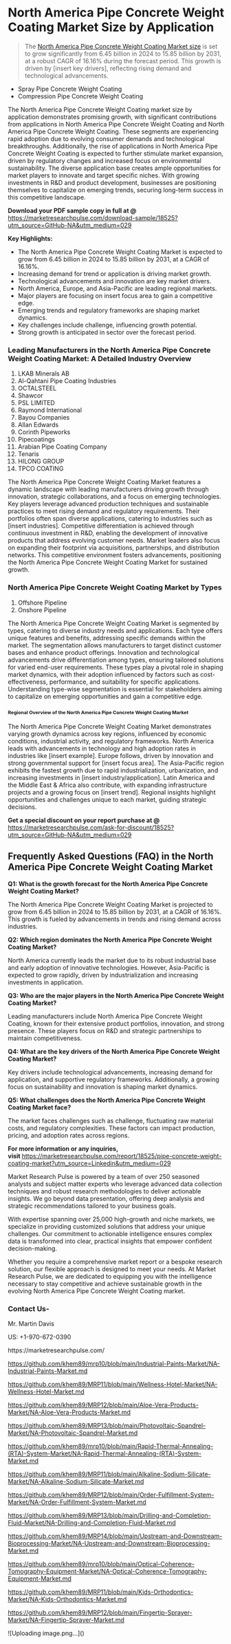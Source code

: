 <h1>North America Pipe Concrete Weight Coating Market&nbsp;Size by Application</h1><blockquote><p>The <a href="https://marketresearchpulse.com/download-sample/18525?utm_source=GitHub-NA&amp;utm_medium=029">North America Pipe Concrete Weight Coating Market size</a> is set to grow significantly from 6.45 billion in 2024 to 15.85 billion by 2031, at a robust CAGR of 16.16% during the forecast period. This growth is driven by [insert key drivers], reflecting rising demand and technological advancements.</p></blockquote><ul><li>Spray Pipe Concrete Weight Coating<li> Compression Pipe Concrete Weight Coating</li></ul><p>The North America Pipe Concrete Weight Coating market size by application demonstrates promising growth, with significant contributions from applications in North America Pipe Concrete Weight Coating and North America Pipe Concrete Weight Coating. These segments are experiencing rapid adoption due to evolving consumer demands and technological breakthroughs. Additionally, the rise of applications in North America Pipe Concrete Weight Coating is expected to further stimulate market expansion, driven by regulatory changes and increased focus on environmental sustainability. The diverse application base creates ample opportunities for market players to innovate and target specific niches. With growing investments in R&D and product development, businesses are positioning themselves to capitalize on emerging trends, securing long-term success in this competitive landscape.</p><p><strong>Download your PDF sample copy in full at @ </strong><a href="https://marketresearchpulse.com/download-sample/18525?utm_source=GitHub-NA&amp;utm_medium=029">https://marketresearchpulse.com/download-sample/18525?utm_source=GitHub-NA&amp;utm_medium=029</a></p><p><strong>Key Highlights: </strong></p><ul><li>The North America Pipe Concrete Weight Coating Market is expected to grow from 6.45 billion in 2024 to 15.85 billion by 2031, at a CAGR of 16.16%.</li><li>Increasing demand for trend or application is driving market growth.</li><li>Technological advancements and innovation are key market drivers.</li><li>North America, Europe, and Asia-Pacific are leading regional markets.</li><li>Major players are focusing on insert focus area to gain a competitive edge.</li><li>Emerging trends and regulatory frameworks are shaping market dynamics.</li><li>Key challenges include challenge, influencing growth potential.</li><li>Strong growth is anticipated in sector over the forecast period.</li></ul><h3>Leading Manufacturers in the North America Pipe Concrete Weight Coating Market: A Detailed Industry Overview</h3><ol><li>LKAB Minerals AB</li><li>Al-Qahtani Pipe Coating Industries</li><li>OCTALSTEEL</li><li>Shawcor</li><li>PSL LIMITED</li><li>Raymond International</li><li>Bayou Companies</li><li>Allan Edwards</li><li>Corinth Pipeworks</li><li>Pipecoatings</li><li>Arabian Pipe Coating Company</li><li>Tenaris</li><li>HILONG GROUP</li><li>TPCO COATING</li></ol><div class="flex max-w-full flex-col flex-grow"><div class="min-h-8 text-message flex w-full flex-col items-end gap-2 whitespace-normal break-words [.text-message+&amp;]:mt-5" dir="auto" data-message-author-role="assistant" data-message-id="fd8432e4-4910-450d-b182-61b7bfb0a01f" data-message-model-slug="gpt-4o"><div class="flex w-full flex-col gap-1 empty:hidden first:pt-[3px]"><div class="markdown prose w-full break-words dark:prose-invert light"><p>The North America Pipe Concrete Weight Coating Market features a dynamic landscape with leading manufacturers driving growth through innovation, strategic collaborations, and a focus on emerging technologies. Key players leverage advanced production techniques and sustainable practices to meet rising demand and regulatory requirements. Their portfolios often span diverse applications, catering to industries such as [insert industries]. Competitive differentiation is achieved through continuous investment in R&amp;D, enabling the development of innovative products that address evolving customer needs. Market leaders also focus on expanding their footprint via acquisitions, partnerships, and distribution networks. This competitive environment fosters advancements, positioning the North America Pipe Concrete Weight Coating Market for sustained growth.</p></div></div></div></div><h3>North America Pipe Concrete Weight Coating Market by Types</h3><ol><li>Offshore Pipeline<li> Onshore Pipeline</li></ol><div class="flex max-w-full flex-col flex-grow"><div class="min-h-8 text-message flex w-full flex-col items-end gap-2 whitespace-normal break-words [.text-message+&amp;]:mt-5" dir="auto" data-message-author-role="assistant" data-message-id="084470be-0bb7-4664-bddf-5156b4f41249" data-message-model-slug="gpt-4o-mini"><div class="flex w-full flex-col gap-1 empty:hidden first:pt-[3px]"><div class="markdown prose w-full break-words dark:prose-invert light"><p>The North America Pipe Concrete Weight Coating Market is segmented by types, catering to diverse industry needs and applications. Each type offers unique features and benefits, addressing specific demands within the market. The segmentation allows manufacturers to target distinct customer bases and enhance product offerings. Innovation and technological advancements drive differentiation among types, ensuring tailored solutions for varied end-user requirements. These types play a pivotal role in shaping market dynamics, with their adoption influenced by factors such as cost-effectiveness, performance, and suitability for specific applications. Understanding type-wise segmentation is essential for stakeholders aiming to capitalize on emerging opportunities and gain a competitive edge.</p></div></div></div></div><h3><span style="font-size: 11px;">Regional Overview of the North America Pipe Concrete Weight Coating Market</span></h3><div class="flex max-w-full flex-col flex-grow"><div class="min-h-8 text-message flex w-full flex-col items-end gap-2 whitespace-normal break-words [.text-message+&amp;]:mt-5" dir="auto" data-message-author-role="assistant" data-message-id="e9038762-ce64-4e30-91c9-9bd413514231" data-message-model-slug="gpt-4o-mini"><div class="flex w-full flex-col gap-1 empty:hidden first:pt-[3px]"><div class="markdown prose w-full break-words dark:prose-invert light"><p>The North America Pipe Concrete Weight Coating Market demonstrates varying growth dynamics across key regions, influenced by economic conditions, industrial activity, and regulatory frameworks. North America leads with advancements in technology and high adoption rates in industries like [insert example]. Europe follows, driven by innovation and strong governmental support for [insert focus area]. The Asia-Pacific region exhibits the fastest growth due to rapid industrialization, urbanization, and increasing investments in [insert industry/application]. Latin America and the Middle East &amp; Africa also contribute, with expanding infrastructure projects and a growing focus on [insert trend]. Regional insights highlight opportunities and challenges unique to each market, guiding strategic decisions.</p></div></div></div></div><p><strong>Get a special discount on your report purchase at @ </strong><a href="https://marketresearchpulse.com/ask-for-discount/18525?utm_source=GitHub-NA&amp;utm_medium=029">https://marketresearchpulse.com/ask-for-discount/18525?utm_source=GitHub-NA&amp;utm_medium=029</a></p><h2>Frequently Asked Questions (FAQ) in the North America Pipe Concrete Weight Coating Market</h2><p><strong>Q1: What is the growth forecast for the North America Pipe Concrete Weight Coating Market?</strong></p><p>The North America Pipe Concrete Weight Coating Market is projected to grow from 6.45 billion in 2024 to 15.85 billion by 2031, at a CAGR of 16.16%. This growth is fueled by advancements in trends and rising demand across industries.</p><p><strong>Q2: Which region dominates the North America Pipe Concrete Weight Coating Market?</strong></p><p>North America currently leads the market due to its robust industrial base and early adoption of innovative technologies. However, Asia-Pacific is expected to grow rapidly, driven by industrialization and increasing investments in application.</p><p><strong>Q3: Who are the major players in the North America Pipe Concrete Weight Coating Market?</strong></p><p>Leading manufacturers include North America Pipe Concrete Weight Coating, known for their extensive product portfolios, innovation, and strong presence. These players focus on R&amp;D and strategic partnerships to maintain competitiveness.</p><p><strong>Q4: What are the key drivers of the North America Pipe Concrete Weight Coating Market?</strong></p><p>Key drivers include technological advancements, increasing demand for application, and supportive regulatory frameworks. Additionally, a growing focus on sustainability and innovation is shaping market dynamics.</p><p><strong>Q5: What challenges does the North America Pipe Concrete Weight Coating Market face?</strong></p><p>The market faces challenges such as challenge, fluctuating raw material costs, and regulatory complexities. These factors can impact production, pricing, and adoption rates across regions.</p><p><strong>For more information or any inquiries, visit&nbsp;</strong><a href="https://marketresearchpulse.com/report/18525/pipe-concrete-weight-coating-market?utm_source=Linkedin&utm_medium=029">https://marketresearchpulse.com/report/18525/pipe-concrete-weight-coating-market?utm_source=Linkedin&utm_medium=029</a></p><p>Market Research Pulse is powered by a team of over 250 seasoned analysts and subject matter experts who leverage advanced data collection techniques and robust research methodologies to deliver actionable insights. We go beyond data presentation, offering deep analysis and strategic recommendations tailored to your business goals.</p><p>With expertise spanning over 25,000 high-growth and niche markets, we specialize in providing customized solutions that address your unique challenges. Our commitment to actionable intelligence ensures complex data is transformed into clear, practical insights that empower confident decision-making.</p><p>Whether you require a comprehensive market report or a bespoke research solution, our flexible approach is designed to meet your needs. At Market Research Pulse, we are dedicated to equipping you with the intelligence necessary to stay competitive and achieve sustainable growth in the evolving North America Pipe Concrete Weight Coating market.</p><h3><strong>Contact Us-</strong></h3><p>Mr. Martin Davis</p><p>US: +1-970-672-0390</p><p>https://marketresearchpulse.com/</p><p><a href="https://github.com/khem89/mrp10/blob/main/Industrial-Paints-Market/NA-Industrial-Paints-Market.md">https://github.com/khem89/mrp10/blob/main/Industrial-Paints-Market/NA-Industrial-Paints-Market.md</a></p><p><a href="https://github.com/khem89/MRP11/blob/main/Wellness-Hotel-Market/NA-Wellness-Hotel-Market.md">https://github.com/khem89/MRP11/blob/main/Wellness-Hotel-Market/NA-Wellness-Hotel-Market.md</a></p><p><a href="https://github.com/khem89/MRP12/blob/main/Aloe-Vera-Products-Market/NA-Aloe-Vera-Products-Market.md">https://github.com/khem89/MRP12/blob/main/Aloe-Vera-Products-Market/NA-Aloe-Vera-Products-Market.md</a></p><p><a href="https://github.com/khem89/MRP13/blob/main/Photovoltaic-Spandrel-Market/NA-Photovoltaic-Spandrel-Market.md">https://github.com/khem89/MRP13/blob/main/Photovoltaic-Spandrel-Market/NA-Photovoltaic-Spandrel-Market.md</a></p><p><a href="https://github.com/khem89/mrp10/blob/main/Rapid-Thermal-Annealing-(RTA)-System-Market/NA-Rapid-Thermal-Annealing-(RTA)-System-Market.md">https://github.com/khem89/mrp10/blob/main/Rapid-Thermal-Annealing-(RTA)-System-Market/NA-Rapid-Thermal-Annealing-(RTA)-System-Market.md</a></p><p><a href="https://github.com/khem89/MRP11/blob/main/Alkaline-Sodium-Silicate-Market/NA-Alkaline-Sodium-Silicate-Market.md">https://github.com/khem89/MRP11/blob/main/Alkaline-Sodium-Silicate-Market/NA-Alkaline-Sodium-Silicate-Market.md</a></p><p><a href="https://github.com/khem89/MRP12/blob/main/Order-Fulfillment-System-Market/NA-Order-Fulfillment-System-Market.md">https://github.com/khem89/MRP12/blob/main/Order-Fulfillment-System-Market/NA-Order-Fulfillment-System-Market.md</a></p><p><a href="https://github.com/khem89/MRP13/blob/main/Drilling-and-Completion-Fluid-Market/NA-Drilling-and-Completion-Fluid-Market.md">https://github.com/khem89/MRP13/blob/main/Drilling-and-Completion-Fluid-Market/NA-Drilling-and-Completion-Fluid-Market.md</a></p><p><a href="https://github.com/khem89/MRP14/blob/main/Upstream-and-Downstream-Bioprocessing-Market/NA-Upstream-and-Downstream-Bioprocessing-Market.md">https://github.com/khem89/MRP14/blob/main/Upstream-and-Downstream-Bioprocessing-Market/NA-Upstream-and-Downstream-Bioprocessing-Market.md</a></p><p><a href="https://github.com/khem89/mrp10/blob/main/Optical-Coherence-Tomography-Equipment-Market/NA-Optical-Coherence-Tomography-Equipment-Market.md">https://github.com/khem89/mrp10/blob/main/Optical-Coherence-Tomography-Equipment-Market/NA-Optical-Coherence-Tomography-Equipment-Market.md</a></p><p><a href="https://github.com/khem89/MRP11/blob/main/Kids-Orthodontics-Market/NA-Kids-Orthodontics-Market.md">https://github.com/khem89/MRP11/blob/main/Kids-Orthodontics-Market/NA-Kids-Orthodontics-Market.md</a></p><p><a href="https://github.com/khem89/MRP12/blob/main/Fingertip-Sprayer-Market/NA-Fingertip-Sprayer-Market.md">https://github.com/khem89/MRP12/blob/main/Fingertip-Sprayer-Market/NA-Fingertip-Sprayer-Market.md</a></p>
![Uploading image.png…]()
